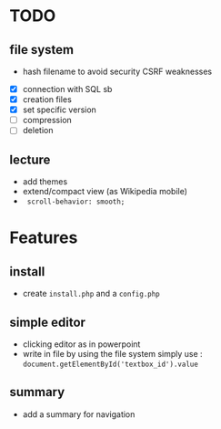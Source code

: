 # TODO

## file system
- hash filename to avoid security CSRF weaknesses

- [x] connection with SQL sb
- [x] creation files
- [x] set specific version
- [ ] compression
- [ ] deletion

## lecture
- add themes
- extend/compact view (as Wikipedia mobile)
- ` scroll-behavior: smooth;`

# Features

## install
- create `install.php` and a `config.php`

## simple editor
- clicking editor as in powerpoint
- write in file by using the file system simply use : `document.getElementById('textbox_id').value`

## summary
- add a summary for navigation

